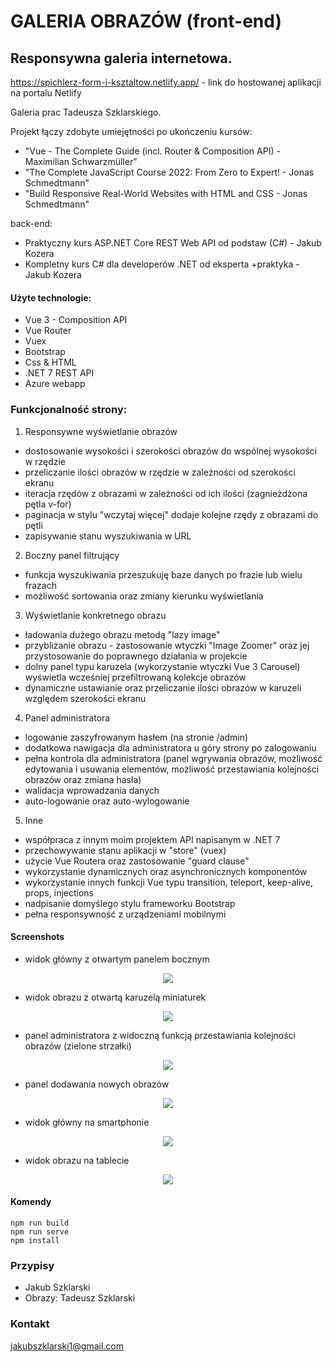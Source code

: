 # GALERIA OBRAZÓW (front-end)

## Responsywna galeria internetowa.

https://spichlerz-form-i-ksztaltow.netlify.app/ - link do hostowanej aplikacji na portalu Netlify

Galeria prac Tadeusza Szklarskiego.

Projekt łączy zdobyte umiejętności po ukończeniu kursów:

- "Vue - The Complete Guide (incl. Router & Composition API) - Maximilian Schwarzmüller"
- "The Complete JavaScript Course 2022: From Zero to Expert! - Jonas Schmedtmann"
- "Build Responsive Real-World Websites with HTML and CSS - Jonas Schmedtmann"

back-end:

- Praktyczny kurs ASP.NET Core REST Web API od podstaw (C#) - Jakub Kozera
- Kompletny kurs C# dla developerów .NET od eksperta +praktyka - Jakub Kozera

#### Użyte technologie:

- Vue 3 - Composition API
- Vue Router
- Vuex
- Bootstrap
- Css & HTML
- .NET 7 REST API
- Azure webapp

### Funkcjonalność strony:

1. Responsywne wyświetlanie obrazów

- dostosowanie wysokości i szerokości obrazów do wspólnej wysokości w rzędzie
- przeliczanie ilości obrazów w rzędzie w zależności od szerokości ekranu
- iteracja rzędów z obrazami w zależności od ich ilości (zagnieżdżona pętla v-for)
- paginacja w stylu "wczytaj więcej" dodaje kolejne rzędy z obrazami do pętli
- zapisywanie stanu wyszukiwania w URL

2. Boczny panel filtrujący

- funkcja wyszukiwania przeszukuję baze danych po frazie lub wielu frazach
- możliwość sortowania oraz zmiany kierunku wyświetlania

3. Wyświetlanie konkretnego obrazu

- ładowania dużego obrazu metodą "lazy image"
- przybliżanie obrazu - zastosowanie wtyczki "Image Zoomer" oraz jej przystosowanie do poprawnego działania w projekcie
- dolny panel typu karuzela (wykorzystanie wtyczki Vue 3 Carousel) wyświetla wcześniej przefiltrowaną kolekcje obrazów
- dynamiczne ustawianie oraz przeliczanie ilości obrazów w karuzeli względem szerokości ekranu

4. Panel administratora

- logowanie zaszyfrowanym hasłem (na stronie /admin)
- dodatkowa nawigacja dla administratora u góry strony po zalogowaniu
- pełna kontrola dla administratora (panel wgrywania obrazów, możliwość edytowania i usuwania elementów, możliwość przestawiania kolejności obrazów oraz zmiana hasła)
- walidacja wprowadzania danych
- auto-logowanie oraz auto-wylogowanie

5. Inne

- współpraca z innym moim projektem API napisanym w .NET 7
- przechowywanie stanu aplikacji w "store" (vuex)
- użycie Vue Routera oraz zastosowanie "guard clause"
- wykorzystanie dynamicznych oraz asynchronicznych komponentów
- wykorzystanie innych funkcji Vue typu transition, teleport, keep-alive, props, injections
- nadpisanie domyślego stylu frameworku Bootstrap
- pełna responsywność z urządzeniami mobilnymi

#### Screenshots

- widok główny z otwartym panelem bocznym

<p align="center">
  <img src="/src/screenshots/1.png" />
</p>

- widok obrazu z otwartą karuzelą miniaturek

<p align="center">
  <img src="/src/screenshots/2.png" />
</p>

- panel administratora z widoczną funkcją przestawiania kolejności obrazów (zielone strzałki)

<p align="center">
  <img src="/src/screenshots/3.png" />
</p>

- panel dodawania nowych obrazów

<p align="center">
  <img src="/src/screenshots/4.png" />
</p>

- widok główny na smartphonie

<p align="center">
  <img src="/src/screenshots/5.png" />
</p>

- widok obrazu na tablecie

<p align="center">
  <img src="/src/screenshots/6.png" />
</p>

#### Komendy

```
npm run build
npm run serve
npm install
```

### Przypisy

- Jakub Szklarski
- Obrazy: Tadeusz Szklarski

### Kontakt

jakubszklarski1@gmail.com
